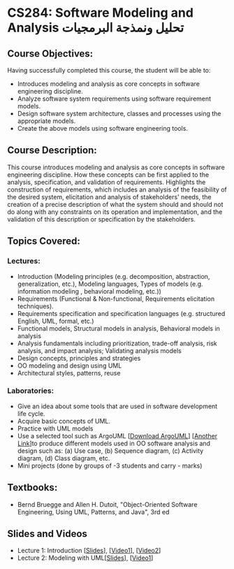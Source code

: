 # CS284: Software Modeling and Analysis تحليل ونمذجة البرمجيات
## Course Objectives:
Having successfully completed this course, the student will be able to:
* Introduces modeling and analysis as core concepts in software engineering discipline.
* Analyze software system requirements using software requirement models.
* Design software system architecture, classes and processes using the appropriate models.
* Create the above models using software engineering tools.

## Course Description:
This course introduces modeling and analysis as core concepts in software engineering discipline. How these concepts can be first applied to the analysis, specification, and validation of requirements. Highlights the construction of requirements, which includes an analysis of the feasibility of the desired system, elicitation and analysis of stakeholders' needs, the creation of a precise description of what the system should and should not do along with any constraints on its operation and implementation, and the validation of this description or specification by the stakeholders.

## Topics Covered:
### Lectures:
* Introduction (Modeling principles (e.g. decomposition, abstraction, generalization, etc.), Modeling languages, Types of models (e.g. information modeling , behavioral modeling, etc.))
* Requirements (Functional & Non-functional, Requirements elicitation techniques).
* Requirements specification and specification languages (e.g. structured English, UML, formal, etc.)
* Functional models, Structural models in analysis, Behavioral models in analysis
* Analysis fundamentals including prioritization, trade-off analysis, risk analysis, and impact analysis; Validating analysis models
* Design concepts, principles and strategies
* OO modeling and design using UML
* Architectural styles, patterns, reuse

### Laboratories:
* Give an idea about some tools that are used in software development life cycle.
* Acquire basic concepts of UML.
* Practice with UML models
* Use a selected tool such as ArgoUML [[Download ArgoUML](./SW/ArgoUML-0.34-setup.exe)] [[Another Link](https://www.filehorse.com/download-argouml/)]to produce different models used in OO software analysis and design such as: (a) Use case, (b) Sequence diagram, (c) Activity diagram, (d) Class diagram, etc.
* Mini projects (done by groups of -3 students and carry - marks)

## Textbooks:
* Bernd Bruegge and Allen H. Dutoit, "Object-Oriented Software Engineering, Using UML, Patterns, and Java", 3rd ed

## Slides and Videos
* Lecture 1: Introduction [[Slides](./Slides/Lecture%201%20-%20Introduction.pdf)], [[Video1](https://youtu.be/XANP36e8leI)], [[Video2](https://youtu.be/KcRCUCqL6CM)]
* Lecture 2: Modeling with UML[[Slides](./Slides/Lecture%202%20-%20Modeling%20with%20UML.pdf)], [[Video1](https://youtu.be/c21IPDprHtM)]
